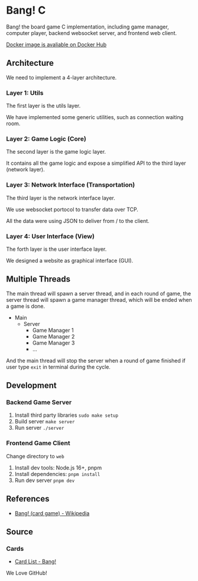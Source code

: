 # Bang! C

Bang! the board game C implementation, including game manager, computer player, backend websocket server, and frontend web client.

[Docker image is avaliable on Docker Hub](https://hub.docker.com/repository/docker/jacoblincool/bang-dev)

## Architecture

We need to implement a 4-layer architecture.

### Layer 1: Utils

The first layer is the utils layer.

We have implemented some generic utilities, such as connection waiting room.

### Layer 2: Game Logic (Core)

The second layer is the game logic layer.

It contains all the game logic and expose a simplified API to the third layer (network layer).

### Layer 3: Network Interface (Transportation)

The third layer is the network interface layer.

We use websocket portocol to transfer data over TCP.

All the data were using JSON to deliver from / to the client.

### Layer 4: User Interface (View)

The forth layer is the user interface layer.

We designed a website as graphical interface (GUI).

## Multiple Threads

The main thread will spawn a server thread, and in each round of game, the server thread will spawn a game manager thread, which will be ended when a game is done.

- Main
  - Server
    - Game Manager 1
    - Game Manager 2
    - Game Manager 3
    - ...

And the main thread will stop the server when a round of game finished if user type `exit` in terminal during the cycle.

## Development

### Backend Game Server

1. Install third party libraries `sudo make setup`
2. Build server `make server`
3. Run server `./server`

### Frontend Game Client

Change directory to `web`

1. Install dev tools: Node.js 16+, pnpm
2. Install dependencies: `pnpm install`
3. Run dev server `pnpm dev`

## References

- [Bang! (card game) - Wikipedia](https://en.wikipedia.org/wiki/Bang!_(card_game))

## Source

### Cards

- [Card List - Bang!](https://bang.dvgiochi.com/cardslist.php?id=1#q_result)

We Love GitHub!
